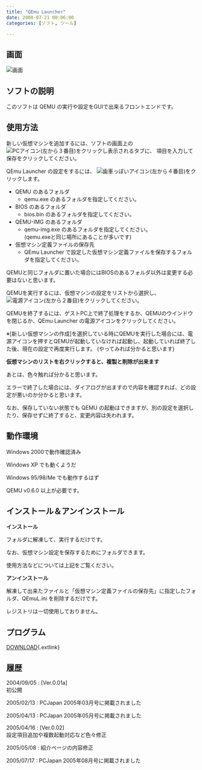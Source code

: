 ```yaml
---
title: "QEmu Launcher"
date: 2008-07-21 00:06:00
categories: [ソフト, ツール]

---
```


## 画面


![画面][1] 

 [1]: /images/qemul.jpg

## ソフトの説明

このソフトは QEMU の実行や設定をGUIで出来るフロントエンドです。 

## 使用方法

新しい仮想マシンを追加するには、ソフトの画面上の  ![PCアイコン(左から３番目)][2]をクリックし表示されるタブに、 項目を入力して保存をクリックしてください。 

 [2]: /images/ql_pc.gif

QEmu Launcher の設定をするには、 ![歯車っぽいアイコン(左から４番目)][3]をクリックします。
  


 [3]: /images/ql_conf.gif

  * QEMU のあるフォルダ 
      * qemu.exe のあるフォルダを指定してください。
  * BIOS のあるフォルダ 
      * bios.bin のあるフォルダを指定してください。
  * QEMU-IMG のあるフォルダ 
      * qemu-img.exe のあるフォルダを指定してください。  
        (qemu.exeと同じ場所にあることが多いです)
  * 仮想マシン定義ファイルの保存先 
      * QEmu Launcher で設定した仮想マシン定義ファイルを保存するフォルダを指定してください。

QEMUと同じフォルダに置いた場合にはBIOSのあるフォルダ以外は変更する必要はないと思います。 

QEMUを実行するには、仮想マシンの設定をリストから選択し、 ![電源アイコン(左から２番目)][4]をクリックしてください。 

 [4]: /images/ql_pow.gif

QEMUを終了するには、ゲストPC上で終了処理をするか、QEMUのウインドウを閉じるか、QEmu Launcher の電源アイコンをクリックしてください。
	  
※[新しい仮想マシンの作成]を選択している時にQEMUを実行した場合には、電源アイコンを押すとQEMUが起動していなければ起動し、起動していれば終了した後、現在の設定で再度実行します。 (やってみれば分かると思います) 

**仮想マシンのリストを右クリックすると、複製と削除が出来ます** 

あとは、色々触れば分かると思います。
	  
エラーで終了した場合には、ダイアログが出ますので内容を確認すれば、どの設定が悪いのか分かると思います。 

<span>なお、保存していない状態でも QEMU の起動はできますが、別の設定を選択したり、保存せずに終了すると、変更内容は失われます。
</span> 

## 動作環境

Windows 2000で動作確認済み
	  
Windows XP でも動くようだ
	  
Windows 95/98/Me でも動作するはず
	  
QEMU v0.6.0 以上が必要です。
  


## インストール＆アンインストール

**インストール**
	  
フォルダに解凍して、実行するだけです。
	  
なお、仮想マシン設定を保存するためにフォルダできます。
	  
使用方法などについては上記をご覧ください。 

**アンインストール**
	  
解凍して出来たファイルと「仮想マシン定義ファイルの保存先」に指定したフォルダ、QEmuL.ini を削除するだけです。
	  
レジストリは一切使用しておりません。 

## プログラム

[DOWNLOAD][5]{.extlink}
  


 [5]: http://www.vector.co.jp/soft/win95/util/se340805.html "qemul002.lzh"

## 履歴

2004/09/05
: [Ver.0.01a]<br />初公開

2005/02/13
: PCJapan 2005年03月号に掲載されました

2005/04/13
: PCJapan 2005年05月号に掲載されました

2005/04/16
: [Ver.0.02]<br />設定項目追加や複数起動対応など色々修正

2005/05/08
: 紹介ページの内容修正

2005/07/17
: PCJapan 2005年08月号に掲載されました
